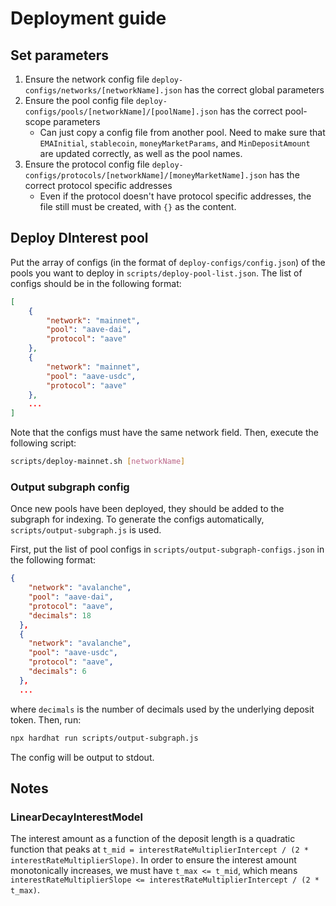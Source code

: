 # Deployment guide

## Set parameters

1. Ensure the network config file `deploy-configs/networks/[networkName].json` has the correct global parameters
2. Ensure the pool config file `deploy-configs/pools/[networkName]/[poolName].json` has the correct pool-scope parameters
   - Can just copy a config file from another pool. Need to make sure that `EMAInitial`, `stablecoin`, `moneyMarketParams`, and `MinDepositAmount` are updated correctly, as well as the pool names.
3. Ensure the protocol config file `deploy-configs/protocols/[networkName]/[moneyMarketName].json` has the correct protocol specific addresses
   - Even if the protocol doesn't have protocol specific addresses, the file still must be created, with `{}` as the content.

## Deploy DInterest pool

Put the array of configs (in the format of `deploy-configs/config.json`) of the pools you want to deploy in `scripts/deploy-pool-list.json`. The list of configs should be in the following format:

```json
[
    {
        "network": "mainnet",
        "pool": "aave-dai",
        "protocol": "aave"
    },
    {
        "network": "mainnet",
        "pool": "aave-usdc",
        "protocol": "aave"
    },
    ...
]
```

Note that the configs must have the same network field. Then, execute the following script:

```bash
scripts/deploy-mainnet.sh [networkName]
```

### Output subgraph config

Once new pools have been deployed, they should be added to the subgraph for indexing. To generate the configs automatically, `scripts/output-subgraph.js` is used.

First, put the list of pool configs in `scripts/output-subgraph-configs.json` in the following format:

```json
{
    "network": "avalanche",
    "pool": "aave-dai",
    "protocol": "aave",
    "decimals": 18
  },
  {
    "network": "avalanche",
    "pool": "aave-usdc",
    "protocol": "aave",
    "decimals": 6
  },
  ...
```

where `decimals` is the number of decimals used by the underlying deposit token. Then, run:

```bash
npx hardhat run scripts/output-subgraph.js
```

The config will be output to stdout.

## Notes

### LinearDecayInterestModel

The interest amount as a function of the deposit length is a quadratic function that peaks at `t_mid = interestRateMultiplierIntercept / (2 * interestRateMultiplierSlope)`. In order to ensure the interest amount monotonically increases, we must have `t_max <= t_mid`, which means `interestRateMultiplierSlope <= interestRateMultiplierIntercept / (2 * t_max)`.
